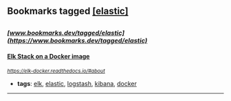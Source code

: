 ## Bookmarks tagged [[elastic]](https://www.bookmarks.dev/search?q=[elastic])

_<sup><sup>[www.bookmarks.dev/tagged/elastic](https://www.bookmarks.dev/tagged/elastic)</sup></sup>_
---
#### [Elk Stack on a Docker image](https://elk-docker.readthedocs.io/#about)
_<sup>https://elk-docker.readthedocs.io/#about</sup>_

* **tags**: [elk](../tagged/elk.md), [elastic](../tagged/elastic.md), [logstash](../tagged/logstash.md), [kibana](../tagged/kibana.md), [docker](../tagged/docker.md)
---
